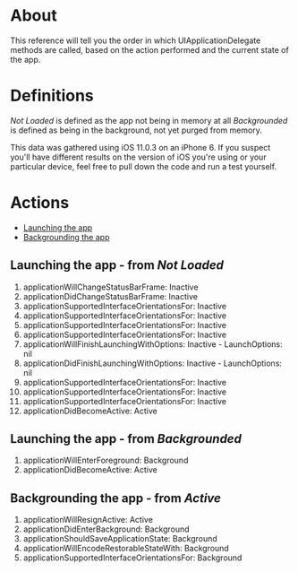 # About
This reference will tell you the order in which UIApplicationDelegate methods are called, based on the action performed and the current state of the app.

# Definitions
*Not Loaded* is defined as the app not being in memory at all
*Backgrounded* is defined as being in the background, not yet purged from memory.

This data was gathered using iOS 11.0.3 on an iPhone 6. If you suspect you'll have different results on the version of iOS you're using or your particular device, feel free to pull down the code and run a test yourself.

# Actions
* [Launching the app](#launching-the-app---from-not-loaded)
* [Backgrounding the app](#backgrounding-the-app---from-active)

## Launching the app - from *Not Loaded*
1. applicationWillChangeStatusBarFrame: Inactive
2. applicationDidChangeStatusBarFrame: Inactive
3. applicationSupportedInterfaceOrientationsFor: Inactive
4. applicationSupportedInterfaceOrientationsFor: Inactive
5. applicationSupportedInterfaceOrientationsFor: Inactive
6. applicationSupportedInterfaceOrientationsFor: Inactive
7. applicationWillFinishLaunchingWithOptions: Inactive - LaunchOptions: nil
8. applicationDidFinishLaunchingWithOptions: Inactive - LaunchOptions: nil
9. applicationSupportedInterfaceOrientationsFor: Inactive
10. applicationSupportedInterfaceOrientationsFor: Inactive
11. applicationSupportedInterfaceOrientationsFor: Inactive
12. applicationDidBecomeActive: Active

## Launching the app - from *Backgrounded*
1. applicationWillEnterForeground: Background
2. applicationDidBecomeActive: Active

## Backgrounding the app - from *Active*
1. applicationWillResignActive: Active
2. applicationDidEnterBackground: Background
3. applicationShouldSaveApplicationState: Background
4. applicationWillEncodeRestorableStateWith: Background
5. applicationSupportedInterfaceOrientationsFor: Background